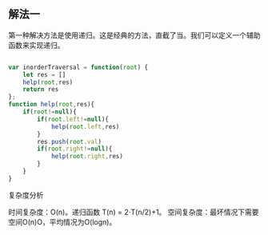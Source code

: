 ## 解法一

第一种解决方法是使用递归。这是经典的方法，直截了当。我们可以定义一个辅助函数来实现递归。
```javascript

var inorderTraversal = function(root) {
    let res = []
    help(root,res)
    return res
};
function help(root,res){
    if(root!=null){
        if(root.left!=null){
            help(root.left,res)
        }
        res.push(root.val)
        if(root.right!=null){
            help(root.right,res)
        }
    }
}

```

复杂度分析

时间复杂度：O(n)。递归函数 T(n) = 2⋅T(n/2)+1。
空间复杂度：最坏情况下需要空间O(n)O，平均情况为O(logn)。

